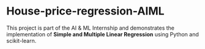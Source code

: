 # House-price-regression-AIML
This project is part of the AI &amp; ML Internship and demonstrates the implementation of **Simple and Multiple Linear Regression** using Python and scikit-learn.
